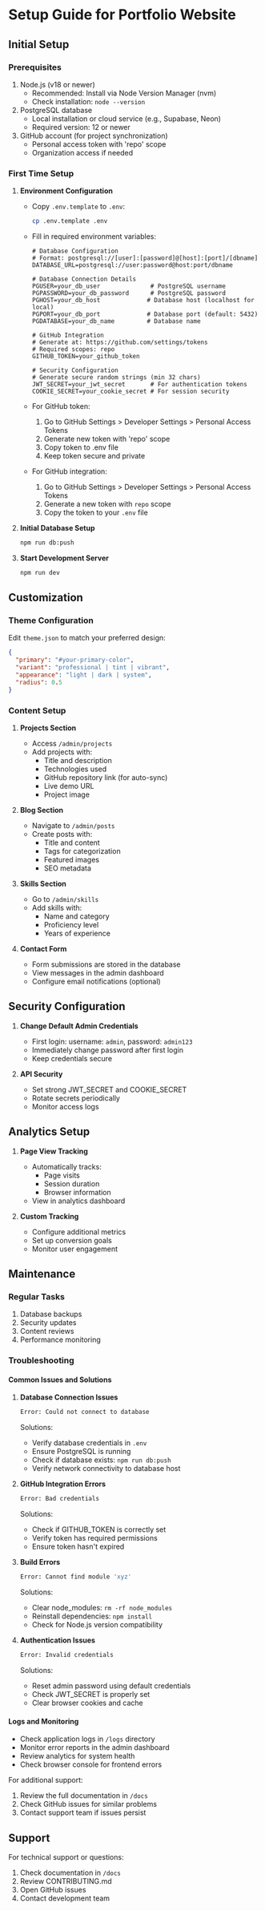 # Setup Guide for Portfolio Website

## Initial Setup

### Prerequisites

1. Node.js (v18 or newer)
   - Recommended: Install via Node Version Manager (nvm)
   - Check installation: `node --version`
2. PostgreSQL database
   - Local installation or cloud service (e.g., Supabase, Neon)
   - Required version: 12 or newer
3. GitHub account (for project synchronization)
   - Personal access token with 'repo' scope
   - Organization access if needed

### First Time Setup

1. **Environment Configuration**
   - Copy `.env.template` to `.env`:

     ```bash
     cp .env.template .env
     ```

   - Fill in required environment variables:

     ```env
     # Database Configuration
     # Format: postgresql://[user]:[password]@[host]:[port]/[dbname]
     DATABASE_URL=postgresql://user:password@host:port/dbname
     
     # Database Connection Details
     PGUSER=your_db_user              # PostgreSQL username
     PGPASSWORD=your_db_password      # PostgreSQL password
     PGHOST=your_db_host             # Database host (localhost for local)
     PGPORT=your_db_port             # Database port (default: 5432)
     PGDATABASE=your_db_name         # Database name

     # GitHub Integration
     # Generate at: https://github.com/settings/tokens
     # Required scopes: repo
     GITHUB_TOKEN=your_github_token
     
     # Security Configuration
     # Generate secure random strings (min 32 chars)
     JWT_SECRET=your_jwt_secret       # For authentication tokens
     COOKIE_SECRET=your_cookie_secret # For session security
     ```

   - For GitHub token:
     1. Go to GitHub Settings > Developer Settings > Personal Access Tokens
     2. Generate new token with 'repo' scope
     3. Copy token to .env file
     4. Keep token secure and private

   - For GitHub integration:
     1. Go to GitHub Settings > Developer Settings > Personal Access Tokens
     2. Generate a new token with `repo` scope
     3. Copy the token to your `.env` file

2. **Initial Database Setup**

   ```bash
   npm run db:push
   ```

3. **Start Development Server**

   ```bash
   npm run dev
   ```

## Customization

### Theme Configuration

Edit `theme.json` to match your preferred design:

```json
{
  "primary": "#your-primary-color",
  "variant": "professional | tint | vibrant",
  "appearance": "light | dark | system",
  "radius": 0.5
}
```

### Content Setup

1. **Projects Section**
   - Access `/admin/projects`
   - Add projects with:
     - Title and description
     - Technologies used
     - GitHub repository link (for auto-sync)
     - Live demo URL
     - Project image

2. **Blog Section**
   - Navigate to `/admin/posts`
   - Create posts with:
     - Title and content
     - Tags for categorization
     - Featured images
     - SEO metadata

3. **Skills Section**
   - Go to `/admin/skills`
   - Add skills with:
     - Name and category
     - Proficiency level
     - Years of experience

4. **Contact Form**
   - Form submissions are stored in the database
   - View messages in the admin dashboard
   - Configure email notifications (optional)

## Security Configuration

1. **Change Default Admin Credentials**
   - First login: username: `admin`, password: `admin123`
   - Immediately change password after first login
   - Keep credentials secure

2. **API Security**
   - Set strong JWT_SECRET and COOKIE_SECRET
   - Rotate secrets periodically
   - Monitor access logs

## Analytics Setup

1. **Page View Tracking**
   - Automatically tracks:
     - Page visits
     - Session duration
     - Browser information
   - View in analytics dashboard

2. **Custom Tracking**
   - Configure additional metrics
   - Set up conversion goals
   - Monitor user engagement

## Maintenance

### Regular Tasks

1. Database backups
2. Security updates
3. Content reviews
4. Performance monitoring

### Troubleshooting

#### Common Issues and Solutions

1. **Database Connection Issues**

   ```bash
   Error: Could not connect to database
   ```

   Solutions:
   - Verify database credentials in `.env`
   - Ensure PostgreSQL is running
   - Check if database exists: `npm run db:push`
   - Verify network connectivity to database host

2. **GitHub Integration Errors**

   ```bash
   Error: Bad credentials
   ```

   Solutions:
   - Check if GITHUB_TOKEN is correctly set
   - Verify token has required permissions
   - Ensure token hasn't expired

3. **Build Errors**

   ```bash
   Error: Cannot find module 'xyz'
   ```

   Solutions:
   - Clear node_modules: `rm -rf node_modules`
   - Reinstall dependencies: `npm install`
   - Check for Node.js version compatibility

4. **Authentication Issues**

   ```bash
   Error: Invalid credentials
   ```

   Solutions:
   - Reset admin password using default credentials
   - Check JWT_SECRET is properly set
   - Clear browser cookies and cache

#### Logs and Monitoring

- Check application logs in `/logs` directory
- Monitor error reports in the admin dashboard
- Review analytics for system health
- Check browser console for frontend errors

For additional support:

1. Review the full documentation in `/docs`
2. Check GitHub issues for similar problems
3. Contact support team if issues persist

## Support

For technical support or questions:

1. Check documentation in `/docs`
2. Review CONTRIBUTING.md
3. Open GitHub issues
4. Contact development team
